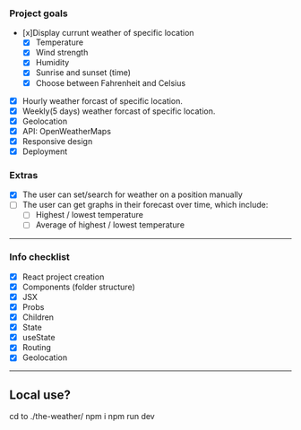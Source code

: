 
### Project goals

- [x]Display currunt weather of specific location
  - [x] Temperature
  - [x] Wind strength
  - [x] Humidity
  - [x] Sunrise and sunset (time)
  - [x] Choose between Fahrenheit and Celsius
- [x] Hourly weather forcast of specific location.
- [x] Weekly(5 days) weather forcast of specific location.
- [x] Geolocation
- [x] API: OpenWeatherMaps
- [x] Responsive design
- [x] Deployment

### Extras

- [x] The user can set/search for weather on a position manually
- [ ] The user can get graphs in their forecast over time, which include:
  - [ ] Highest / lowest temperature
  - [ ] Average of highest / lowest temperature

-------------------------

### Info checklist

- [x] React project creation
- [x] Components (folder structure)
- [x] JSX
- [x] Probs
- [x] Children
- [x] State
- [x] useState
- [x] Routing
- [x] Geolocation

-------------------------

## Local use?

cd to ./the-weather/
npm i
npm run dev

